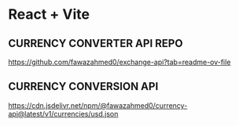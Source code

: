 # React + Vite

## CURRENCY CONVERTER API REPO

https://github.com/fawazahmed0/exchange-api?tab=readme-ov-file

## CURRENCY CONVERSION API

https://cdn.jsdelivr.net/npm/@fawazahmed0/currency-api@latest/v1/currencies/usd.json

